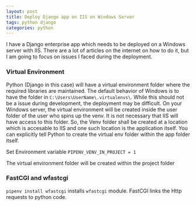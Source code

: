 ```yaml
---
layout: post
title: Deploy Django app on IIS on Windows Server 
tags: python django
categories: python
---
```


I have a Django enterprise app which needs to be deployed on a Windows server with IIS. There are a lot of articles on the internet on how to do it, but I am going to focus on issues I faced during the deployment.

### Virtual Environment
Python (Django in this case) will have a virtual environment folder where the required libraries are maintained. The default behavior of Windows is to have the folder in ```C:\Users\UserName\.virtualenvs\```. While this should not be a issue during development, the deployment may be difficult. On your Windows server, the virtual environment will be created inside the user folder of the user who spins up the venv. It is not necessary that IIS will have access to this folder. So, the Venv folder shall be created at a location which is accesable to IIS and one such location is the application itself. You can explicitly tell Python to create the virtual env folder within the app folder itself.  

Set Environment variable ```PIPENV_VENV_IN_PROJECT = 1```

The virtual environment folder will be created within the project folder

### FastCGI and wfastcgi
``` pipenv install wfastcgi ``` installs ```wfastcgi``` module. FastCGI links the Http requests to python code. 